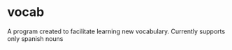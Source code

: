 # vocab
A program created to facilitate learning new vocabulary.
Currently supports only spanish nouns

